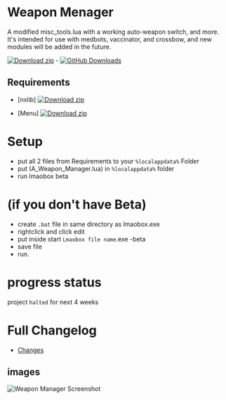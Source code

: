 # Weapon Menager
A modified misc_tools.lua with a working auto-weapon switch, and more. It's intended for use with medbots, vaccinator, and crossbow, and new modules will be added in the future.


[![Download zip](https://custom-icon-badges.herokuapp.com/badge/-Download-blue?style=for-the-badge&logo=download&logoColor=white "Download lua")](https://github.com/titaniummachine1/Weapon_Manager/blob/main/a_Weapon_Menager.lua) - [![GitHub Downloads](https://img.shields.io/github/downloads/titaniummachine1/Weapon_Manager/total.svg)](https://github.com/titaniummachine1/Weapon_Manager/releases)


## Requirements
- [nxlib] [![Download zip](https://custom-icon-badges.herokuapp.com/badge/-Download-blue?style=for-the-badge&logo=download&logoColor=white "Download lua")](https://github.com/lnx00/Lmaobox-Library/releases/tag/v0.95.2)

- [Menu] [![Download zip](https://custom-icon-badges.herokuapp.com/badge/-Download-blue?style=for-the-badge&logo=download&logoColor=white "Download lua")](https://github.com/lnx00/Lmaobox-LUA/blob/main/Menu.lua)



# Setup
- put all 2 files from Requirements to your `%localappdata%` Folder
- put (A_Weapon_Manager.lua) in `%localappdata%` folder
- run lmaobox beta

# (if you don't have Beta)
- create `.bat` file in same directory as lmaobox.exe
- rightclick and click edit
- put inside start `Lmaobox file name`.exe -beta
- save file
- run.

# progress status

project `halted` for next 4 weeks

# Full Changelog
- [Changes](https://github.com/titaniummachine1/Weapon_Manager/compare/v2.0.0-stable...v2.1.0-unstable-beta)

## images

![Weapon Manager Screenshot](https://i.imgur.com/bVMorQp.png)








